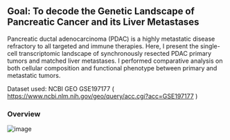 ## Goal: To decode the Genetic Landscape of Pancreatic Cancer and its Liver Metastases


Pancreatic ductal adenocarcinoma (PDAC) is a highly metastatic disease refractory to all targeted and immune therapies. Here,
I present the single-cell transcriptomic landscape of synchronously resected PDAC primary tumors and matched liver metastases. I performed comparative
analysis on both cellular composition and functional phenotype between primary and metastatic tumors.

Dataset used:  NCBI GEO GSE197177 ( https://www.ncbi.nlm.nih.gov/geo/query/acc.cgi?acc=GSE197177 )

### Overview 

![image](https://github.com/monisha1202/Adenocarcinoma/assets/80122345/d3e4cc17-9145-44b8-92d4-4b22e3d64955)
